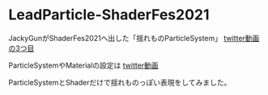 # LeadParticle-ShaderFes2021

JackyGunがShaderFes2021へ出した「揺れものParticleSystem」
[twitter動画の3つ目](https://twitter.com/konchannyan/status/1472169199938449410?s=20&t=q_RYCnlXhpUcy-IBTyid5g)

ParticleSystemやMaterialの設定は
[twitter動画](https://twitter.com/konchannyan/status/1490755298470277120?s=20&t=q_RYCnlXhpUcy-IBTyid5g)

ParticleSystemとShaderだけで揺れものっぽい表現をしてみました。
